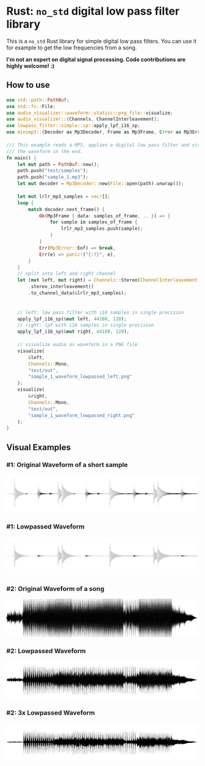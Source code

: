 # Rust: `no_std` digital low pass filter library
This is a `no_std` Rust library for simple digital low pass filters. You can use it for example to 
get the low frequencies from a song.

**I'm not an expert on digital signal processing. Code contributions are highly welcome! :)**

## How to use
```rust
use std::path::PathBuf;
use std::fs::File;
use audio_visualizer::waveform::staticc::png_file::visualize;
use audio_visualizer::{Channels, ChannelInterleavement};
use lowpass_filter::simple::sp::apply_lpf_i16_sp;
use minimp3::{Decoder as Mp3Decoder, Frame as Mp3Frame, Error as Mp3Error};

/// This example reads a MP3, applies a digital low pass filter and visualizes
/// the waveform in the end.
fn main() {
    let mut path = PathBuf::new();
    path.push("test/samples");
    path.push("sample_1.mp3");
    let mut decoder = Mp3Decoder::new(File::open(path).unwrap());

    let mut lrlr_mp3_samples = vec![];
    loop {
        match decoder.next_frame() {
            Ok(Mp3Frame { data: samples_of_frame, .. }) => {
                for sample in samples_of_frame {
                    lrlr_mp3_samples.push(sample);
                }
            }
            Err(Mp3Error::Eof) => break,
            Err(e) => panic!("{:?}", e),
        }
    }
    // split into left and right channel
    let (mut left, mut right) = Channels::Stereo(ChannelInterleavement::LRLR)
        .stereo_interleavement()
        .to_channel_data(&lrlr_mp3_samples);


    // left: low pass filter with i16 samples in single precision
    apply_lpf_i16_sp(&mut left, 44100, 120);
    // right: lpf with i16 samples in single precision
    apply_lpf_i16_sp(&mut right, 44100, 120);

    // visualize audio as waveform in a PNG file
    visualize(
        &left,
        Channels::Mono,
        "test/out",
        "sample_1_waveform_lowpassed_left.png"
    );
    visualize(
        &right,
        Channels::Mono,
        "test/out",
        "sample_1_waveform_lowpassed_right.png"
    );
}
```

## Visual Examples
### #1: Original Waveform of a short sample
![Example 1: Original Waveform of a short sample](sample1_waveform.png "Example 1: Original Waveform of a short sample")
### #1: Lowpassed Waveform
![Example 1: Lowpassed Waveform of a short sample](sample1_waveform_lowpassed.png "Example 1: Lowpassed Original Waveform of a short sample")
### #2: Original Waveform of a song
![Example 1: Original Waveform of a song](song_waveform.png "Example 1: Original Waveform of a song")
### #2: Lowpassed Waveform
![Example 1: Lowpassed Waveform of a song](song_waveform_lowpassed.png "Example 1: Lowpassed Original Waveform of a song")
### #2: 3x Lowpassed Waveform
![Example 1: Lowpassed Waveform of a song 3x](song_waveform_lowpassed_3x.png "Example 1: Lowpassed Original Waveform of a song 3 times")

